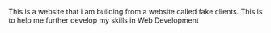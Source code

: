 This is a website that i am building from a website called fake clients. This is to help me further develop my skills in Web Development
